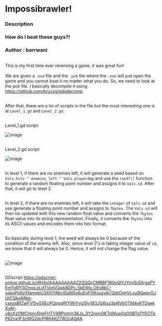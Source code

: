 # Impossibrawler!
### Description
### How do I beat these guys?!

### Author : barrwani

<br> This is my first time ever reversing a game, it was great fun! <br>
<br> We are given a `.exe` file and the `.pck` file where the `.exe` will just open the game and you cannot beat it no matter what you do.
So, we need to look at the pck file. I basically decompile it using https://github.com/bruvzg/gdsdecomp

<br> After that, there are a lot of scripts in the file but the most interesting one is at `Level_1.gd` and `Level_2.gd`. <br>

<br> Level_1.gd script:

![image](https://github.com/Jurf3d/CTF/assets/139546647/a9c386e4-0800-4afd-9db3-25958edc529a)

<br> Level_2.gd script:

![image](https://github.com/Jurf3d/CTF/assets/139546647/8bfc72e6-545b-44ba-98ae-1cd947124264)

<br> In level 1, if there are no enemies left, it will generate a seed based on `Vals.hits ^ enemies_left ^ Vals.playerdmg` 
and use the `randf()` function to generate a random floating point number and assigns it to `Vals.sd`.
After that, it will go to level 2.

<br> In level 2, if there are no enemies left, it will take the `integer` of `Vals.sd` and use generate a floating
point number and assigns to `fbytes`. The `Vals.sd` will then be updated with this new random float value and
converts the `fbytes` float value into its string representation. Finally, it converts the `fbytes` into its ASCII
 values and encodes them into hex format.

<br> So basically during level 1, the seed will always be 0 because of the condition of the enemy left. Also, since
level 2's is taking integer value of `sd`, we know that it will always be 0. Hence, it will not change the flag value.
<br><br>

![image](https://github.com/Jurf3d/CTF/assets/139546647/36c76416-650c-465c-adb6-63bdd5a1ca45)

<br> GDscript https://gdscript-online.github.io/#H4sIAAAAAAAAA22QQQrCMBBF180pQlYJYiniSnDtrgsPYEmTqRY0lZmoLeLdTVptVQwk8DPv_5kEWg_OEs8bC-yqkaPb8zXfamebU345lYAbcIDaN5g6uEnFGKsuzvACQdtOqhVLou9QewrGJUtCQkoANqj-csezsBfZwFVl5yGSEcPQpgqRfYWiYyiz5Iy183JQ6isz3pNVb0TM4xKTDsekXvAf-v8cXzOMCHmcRnkFHTV99Pmtjm36Jx_3Y2rqm0KTqWup0gO0BTgTfl5OTkP6Znx1F3zWG2dcPIR6AltZ7W2nAQAA
